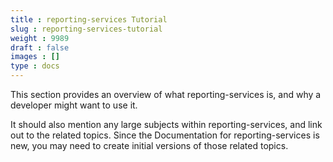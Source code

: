 ```yaml
---
title : reporting-services Tutorial
slug : reporting-services-tutorial
weight : 9989
draft : false
images : []
type : docs
---
```


This section provides an overview of what reporting-services is, and why a developer might want to use it.

It should also mention any large subjects within reporting-services, and link out to the related topics.  Since the Documentation for reporting-services is new, you may need to create initial versions of those related topics.

